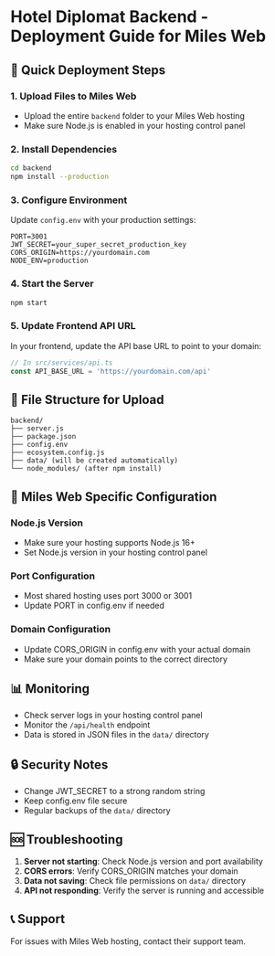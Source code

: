 # Hotel Diplomat Backend - Deployment Guide for Miles Web

## 🚀 Quick Deployment Steps

### 1. Upload Files to Miles Web
- Upload the entire `backend` folder to your Miles Web hosting
- Make sure Node.js is enabled in your hosting control panel

### 2. Install Dependencies
```bash
cd backend
npm install --production
```

### 3. Configure Environment
Update `config.env` with your production settings:
```env
PORT=3001
JWT_SECRET=your_super_secret_production_key
CORS_ORIGIN=https://yourdomain.com
NODE_ENV=production
```

### 4. Start the Server
```bash
npm start
```

### 5. Update Frontend API URL
In your frontend, update the API base URL to point to your domain:
```javascript
// In src/services/api.ts
const API_BASE_URL = 'https://yourdomain.com/api'
```

## 📁 File Structure for Upload
```
backend/
├── server.js
├── package.json
├── config.env
├── ecosystem.config.js
├── data/ (will be created automatically)
└── node_modules/ (after npm install)
```

## 🔧 Miles Web Specific Configuration

### Node.js Version
- Make sure your hosting supports Node.js 16+ 
- Set Node.js version in your hosting control panel

### Port Configuration
- Most shared hosting uses port 3000 or 3001
- Update PORT in config.env if needed

### Domain Configuration
- Update CORS_ORIGIN in config.env with your actual domain
- Make sure your domain points to the correct directory

## 📊 Monitoring
- Check server logs in your hosting control panel
- Monitor the `/api/health` endpoint
- Data is stored in JSON files in the `data/` directory

## 🔒 Security Notes
- Change JWT_SECRET to a strong random string
- Keep config.env file secure
- Regular backups of the `data/` directory

## 🆘 Troubleshooting
1. **Server not starting**: Check Node.js version and port availability
2. **CORS errors**: Verify CORS_ORIGIN matches your domain
3. **Data not saving**: Check file permissions on `data/` directory
4. **API not responding**: Verify the server is running and accessible

## 📞 Support
For issues with Miles Web hosting, contact their support team. 